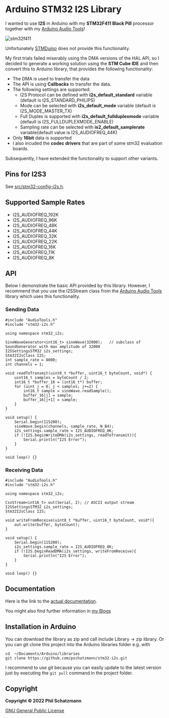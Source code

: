# Arduino STM32 I2S Library

I wanted to use __I2S__ in Arduino with my __STM32F411 Black Pill__ processor together with my [Arduino Audio Tools](https://github.com/pschatzmann/arduino-audio-tools)! 

![stm32f411](https://pschatzmann.github.io/stm32-i2s/stm32f411.jpeg)

Unfortunately [STMDuino](https://github.com/stm32duino) does not provide this functionality.

My first trials failed miserably using the DMA versions of the HAL API, so I decided to generate a working solution using the __STM Cube IDE__ and then convert this to Arduino library, that provides the following functionality:

- The DMA is used to transfer the data
- The API is using __Callbacks__ to transfer the data.
- The following settings are supported:
	- I2S Protocol can be defined with __i2s_default_standard__ variable (default is I2S_STANDARD_PHILIPS)
	- Mode can be selected with __i2s_default_mode__ variable (default is I2S_MODE_MASTER_TX)
	- Full Duplex is supported with __i2s_default_fullduplexmode__ variable (default is I2S_FULLDUPLEXMODE_ENABLE)
	- Sampling rate can be selected with __is2_default_samplerate__ variable(default value is I2S_AUDIOFREQ_44K) 
- Only __16bit__ data is supported
- I also incuded the __codec drivers__ that are part of some stm32 evaluation boards. 

Subsequently, I have extended the functionality to support other variants.

## Pins for I2S3

See [src/stm32-config-i2s.h](https://github.com/pschatzmann/stm32-i2s/blob/main/src/stm32-config-i2s.h).

## Supported Sample Rates

- I2S_AUDIOFREQ_192K
- I2S_AUDIOFREQ_96K
- I2S_AUDIOFREQ_48K
- I2S_AUDIOFREQ_44K
- I2S_AUDIOFREQ_32K
- I2S_AUDIOFREQ_22K
- I2S_AUDIOFREQ_16K
- I2S_AUDIOFREQ_11K
- I2S_AUDIOFREQ_8K


## API

Below I demonstrate the basic API provided by this library. However, I recommend that you use the I2SStream class from the [Arduino Audio Tools](https://github.com/pschatzmann/arduino-audio-tools) library which uses this functionality.

### Sending Data

```
#include "AudioTools.h"
#include "stm32-i2s.h"

using namespace stm32_i2s;

SineWaveGenerator<int16_t> sineWave(32000);   // subclass of SoundGenerator with max amplitude of 32000
I2SSettingsSTM32 i2s_settings;
Stm32I2sClass I2S;
int sample_rate = 8000;
int channels = 1;

void readToTransmit(uint8_t *buffer, uint16_t byteCount, void*) {
	uint16_t samples = byteCount / 2;
	int16_t *buffer_16 = (int16_t*) buffer;
	for (uint j = 0; j < samples; j+=2) {
		int16_t sample = sineWave.readSample();
		buffer_16[j] = sample;
		buffer_16[j+1] = sample;
	}
}

void setup() {
	Serial.begin(115200);
	sineWave.begin(channels, sample_rate, N_B4);
	i2s_settings.sample_rate = I2S_AUDIOFREQ_8K;
	if (!I2S.beginWriteDMA(i2s_settings, readToTransmit)){
		Serial.println("I2S Error");
	}
}

void loop() {}

```


### Receiving Data

```
#include "AudioTools.h"
#include "stm32-i2s.h"

using namespace stm32_i2s;

CsvStream<int16_t> out(Serial, 2); // ASCII output stream 
I2SSettingsSTM32 i2s_settings;
Stm32I2sClass I2S;

void writeFromReceive(uint8_t *buffer, uint16_t byteCount, void*){
	out.write(buffer, byteCount);
}

void setup() {
	Serial.begin(115200);
	i2s_settings.sample_rate = I2S_AUDIOFREQ_8K;
	if (!I2S.beginReadDMA(i2s_settings, writeFromReceive){
		Serial.println("I2S Error");
	}
}

void loop() {}

```

## Documentation

Here is the link to the [actual documentation](https://pschatzmann.github.io/stm32-i2s/html/classstm32__i2s_1_1_stm32_i2s_class.html).

You might also find further information in [my Blogs](https://www.pschatzmann.ch/tags/stm32)


## Installation in Arduino

You can download the library as zip and call include Library -> zip library. Or you can git clone this project into the Arduino libraries folder e.g. with

```
cd  ~/Documents/Arduino/libraries
git clone https://github.com/pschatzmann/stm32-i2s.git
```

I recommend to use git because you can easily update to the latest version just by executing the ```git pull``` command in the project folder.


## Copyright

__Copyright © 2022 Phil Schatzmann__

[GNU General Public License](License.txt)

